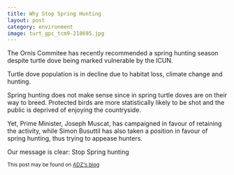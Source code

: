 ```yaml
---
title: Why Stop Spring Hunting
layout: post
category: environment
image: turt_gpc_tcm9-218695.jpg
---
```


The Ornis Commitee has recently recommended a spring hunting season despite turtle dove being marked
vulnerable by the ICUN.

Turtle dove population is in decline due to habitat loss, climate change and hunting.

Spring hunting does not make sense since in spring turtle doves are on their way to breed.  Protected birds are more statistically likely to be shot and the public is deprived of enjoying the countryside.

Yet, Prime Minister, Joseph Muscat, has campaigned in favour of retaining the activity, while Simon Busuttil has also taken a position in favour of spring hunting, thus trying to appease hunters.

Our message is clear: Stop Spring hunting

<small>This post may be found on [ADZ's blog](https://maltagreenyouth.wordpress.com/2016/02/28/why-stop-spring-hunting/)</small>
